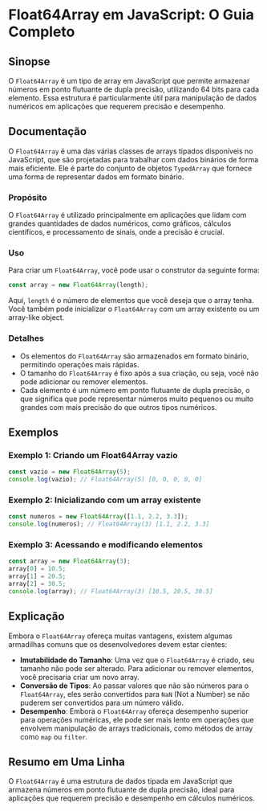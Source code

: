 <!--
Meta Description: # Float64Array em JavaScript: O Guia Completo ## Sinopse O `Float64Array` é um tipo de array em JavaScript que permite armazenar números em ponto flut...
Meta Keywords: float64array, que, array, para, javascript
-->

# Float64Array em JavaScript: O Guia Completo

## Sinopse
O `Float64Array` é um tipo de array em JavaScript que permite armazenar números em ponto flutuante de dupla precisão, utilizando 64 bits para cada elemento. Essa estrutura é particularmente útil para manipulação de dados numéricos em aplicações que requerem precisão e desempenho.

## Documentação
O `Float64Array` é uma das várias classes de arrays tipados disponíveis no JavaScript, que são projetadas para trabalhar com dados binários de forma mais eficiente. Ele é parte do conjunto de objetos `TypedArray` que fornece uma forma de representar dados em formato binário.

### Propósito
O `Float64Array` é utilizado principalmente em aplicações que lidam com grandes quantidades de dados numéricos, como gráficos, cálculos científicos, e processamento de sinais, onde a precisão é crucial.

### Uso
Para criar um `Float64Array`, você pode usar o construtor da seguinte forma:

```javascript
const array = new Float64Array(length);
```
Aqui, `length` é o número de elementos que você deseja que o array tenha. Você também pode inicializar o `Float64Array` com um array existente ou um array-like object.

### Detalhes
- Os elementos do `Float64Array` são armazenados em formato binário, permitindo operações mais rápidas.
- O tamanho do `Float64Array` é fixo após a sua criação, ou seja, você não pode adicionar ou remover elementos.
- Cada elemento é um número em ponto flutuante de dupla precisão, o que significa que pode representar números muito pequenos ou muito grandes com mais precisão do que outros tipos numéricos.

## Exemplos
### Exemplo 1: Criando um Float64Array vazio
```javascript
const vazio = new Float64Array(5);
console.log(vazio); // Float64Array(5) [0, 0, 0, 0, 0]
```

### Exemplo 2: Inicializando com um array existente
```javascript
const numeros = new Float64Array([1.1, 2.2, 3.3]);
console.log(numeros); // Float64Array(3) [1.1, 2.2, 3.3]
```

### Exemplo 3: Acessando e modificando elementos
```javascript
const array = new Float64Array(3);
array[0] = 10.5;
array[1] = 20.5;
array[2] = 30.5;
console.log(array); // Float64Array(3) [10.5, 20.5, 30.5]
```

## Explicação
Embora o `Float64Array` ofereça muitas vantagens, existem algumas armadilhas comuns que os desenvolvedores devem estar cientes:

- **Imutabilidade do Tamanho**: Uma vez que o `Float64Array` é criado, seu tamanho não pode ser alterado. Para adicionar ou remover elementos, você precisaria criar um novo array.
- **Conversão de Tipos**: Ao passar valores que não são números para o `Float64Array`, eles serão convertidos para `NaN` (Not a Number) se não puderem ser convertidos para um número válido.
- **Desempenho**: Embora o `Float64Array` ofereça desempenho superior para operações numéricas, ele pode ser mais lento em operações que envolvem manipulação de arrays tradicionais, como métodos de array como `map` ou `filter`.

## Resumo em Uma Linha
O `Float64Array` é uma estrutura de dados tipada em JavaScript que armazena números em ponto flutuante de dupla precisão, ideal para aplicações que requerem precisão e desempenho em cálculos numéricos.